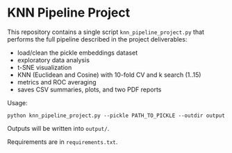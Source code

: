 # KNN Pipeline Project

This repository contains a single script `knn_pipeline_project.py` that performs the full pipeline described in the project deliverables:

- load/clean the pickle embeddings dataset
- exploratory data analysis
- t-SNE visualization
- KNN (Euclidean and Cosine) with 10-fold CV and k search (1..15)
- metrics and ROC averaging
- saves CSV summaries, plots, and two PDF reports

Usage:

```
python knn_pipeline_project.py --pickle PATH_TO_PICKLE --outdir output
```

Outputs will be written into `output/`.

Requirements are in `requirements.txt`.
